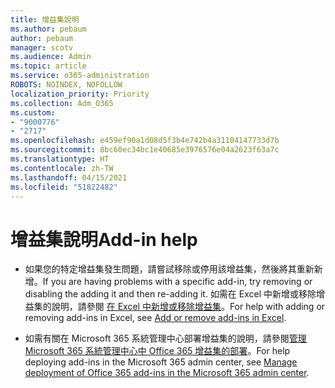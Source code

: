 ```yaml
---
title: 增益集說明
ms.author: pebaum
author: pebaum
manager: scotv
ms.audience: Admin
ms.topic: article
ms.service: o365-administration
ROBOTS: NOINDEX, NOFOLLOW
localization_priority: Priority
ms.collection: Adm_O365
ms.custom:
- "9000776"
- "2717"
ms.openlocfilehash: e459ef90a1d08d5f3b4e742b4a31104147733d7b
ms.sourcegitcommit: 8bc60ec34bc1e40685e3976576e04a2623f63a7c
ms.translationtype: HT
ms.contentlocale: zh-TW
ms.lasthandoff: 04/15/2021
ms.locfileid: "51822482"
---
```

# <a name="add-in-help"></a><span data-ttu-id="9141c-102">增益集說明</span><span class="sxs-lookup"><span data-stu-id="9141c-102">Add-in help</span></span>

- <span data-ttu-id="9141c-103">如果您的特定增益集發生問題，請嘗試移除或停用該增益集，然後將其重新新增。</span><span class="sxs-lookup"><span data-stu-id="9141c-103">If you are having problems with a specific add-in, try removing or disabling the adding it and then re-adding it.</span></span> <span data-ttu-id="9141c-104">如需在 Excel 中新增或移除增益集的說明，請參閱 [在 Excel 中新增或移除增益集](https://support.office.com/client/0af570c4-5cf3-4fa9-9b88-403625a0b460)。</span><span class="sxs-lookup"><span data-stu-id="9141c-104">For help with adding or removing add-ins in Excel, see [Add or remove add-ins in Excel](https://support.office.com/client/0af570c4-5cf3-4fa9-9b88-403625a0b460).</span></span>

- <span data-ttu-id="9141c-105">如需有關在 Microsoft 365 系統管理中心部署增益集的說明，請參閱[管理 Microsoft 365 系統管理中心中 Office 365 增益集的部署](https://docs.microsoft.com/microsoft-365/admin/manage/manage-deployment-of-add-ins)。</span><span class="sxs-lookup"><span data-stu-id="9141c-105">For help deploying add-ins in the Microsoft 365 admin center, see [Manage deployment of Office 365 add-ins in the Microsoft 365 admin center](https://docs.microsoft.com/microsoft-365/admin/manage/manage-deployment-of-add-ins).</span></span>
